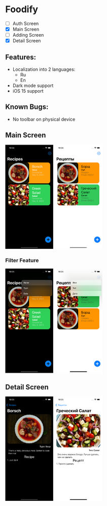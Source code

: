 # Foodify

- [ ] Auth Screen
- [x] Main Screen
- [ ] Adding Screen
- [x] Detail Screen

## Features:
- Localization into 2 languages:
  - Ru
  - En
- Dark mode support
- iOS 15 support

## Known Bugs:
- No toolbar on physical device

## Main Screen

<div>
  <img src="https://github.com/BassistZero/Foodify/blob/mvp/Screenshots/Recipes_En_Dark.png" width="30%"/>
  <img src="https://github.com/BassistZero/Foodify/blob/mvp/Screenshots/Recipes_Ru_Light.png" width="30%"/>
</div>

### Filter Feature

<div>
  <img src="https://github.com/BassistZero/Foodify/blob/mvp/Screenshots/Filter_En_Dark.png" width="30%"/>
  <img src="https://github.com/BassistZero/Foodify/blob/mvp/Screenshots/Filter_Ru_Light.png" width="30%"/>
</div>

## Detail Screen

<div>
  <img src="https://github.com/BassistZero/Foodify/blob/mvp/Screenshots/Detail_En_Dark.png" width="30%"/>
  <img src="https://github.com/BassistZero/Foodify/blob/mvp/Screenshots/Detail_Ru_Light.png" width="30%"/>
</div>

